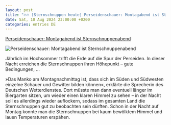 ```yaml
---
layout: post
title: "🔥🔥 [Sternschnuppen heute] Perseidenschauer: Montagabend ist Sternschnuppenabend"
date: Sat, 10 Aug 2024 23:00:00 +0200
categories: entries DE
---
```

[Perseidenschauer: Montagabend ist Sternschnuppenabend](https://www.spiegel.de/wissenschaft/perseiden-heute-abend-erreichen-die-sternschnuppen-ihren-hoehepunkt-a-c64917fa-9c79-47fd-ab0b-55fd5037b74f)

![Perseidenschauer: Montagabend ist Sternschnuppenabend](https://cdn.prod.www.spiegel.de/images/d0b5a3b5-d451-46ff-9e3e-bac42cde50ec_w1200_r1.778_fpx33.34_fpy50.jpg)

Jährlich im Hochsommer trifft die Erde auf die Spur der Perseiden. In dieser Nacht erreichen die Sternschnuppen ihren Höhepunkt – gute Bedingungen, ...

»Das Manko am Montagnachmittag ist, dass sich im Süden und Südwesten einzelne Schauer und Gewitter bilden können«, erklärte die Sprecherin des Deutschen Wetterdienstes. Dort müsste man dann eventuell länger im Biergarten sitzen, um wieder einen klaren Himmel zu sehen – in der Nacht soll es allerdings wieder auflockern, sodass im gesamten Land die Sternschnuppen gut zu beobachten sein dürften. Schon in der Nacht auf Montag konnte man die Sternschnuppen bei kaum bewölktem Himmel und lauen Temperaturen erspähen.

